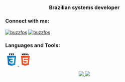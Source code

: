 <h3 align="center">Brazilian systems developer</h3>

<h3 align="left">Connect with me:</h3>
<p align="left">
<a href="https://www.youtube.com/channel/UCZFFnnqLMb2mUlG5eA_ow3Q/featured" target="blank"><img align="center" src="https://logopng.com.br/logos/youtube-54.png" alt="buzzfps" height="30" width="40" /></a> <a href="https://steamcommunity.com/id/buzzfps69" target="blank"><img align="center" src="https://upload.wikimedia.org/wikipedia/commons/c/c1/Steam_Logo.png" alt="buzzfps" height="30" width="40" /></a>
</p>

<div>
<h3 align="left">Languages and Tools:</h3>
<p align="left"> <a href="https://www.w3schools.com/css/" target="_blank" rel="noreferrer"> <img src="https://raw.githubusercontent.com/devicons/devicon/master/icons/css3/css3-original-wordmark.svg" alt="css3" width="40" height="40"/> </a> <a href="https://www.w3.org/html/" target="_blank" rel="noreferrer"> <img src="https://raw.githubusercontent.com/devicons/devicon/master/icons/html5/html5-original-wordmark.svg" alt="html5" width="40" height="40"/> </a></p>
</div>

<div align="center">
   <a href="https://github.com/buzzfps">
  <img height="150em" src="https://github-readme-stats.vercel.app/api?username=buzzfps&show_icons=true&theme=radical&include_all_commits=true&count_private=true"/>
  <img height="100em" src="https://github-readme-stats.vercel.app/api/top-langs/?username=buzzfps&layout=compact&langs_count=7&theme=radical"/>
</div>
